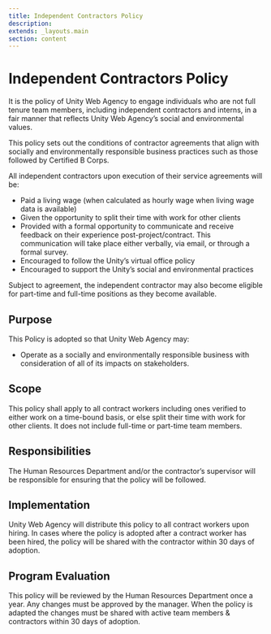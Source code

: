 ```yaml
---
title: Independent Contractors Policy
description:
extends: _layouts.main
section: content
---
```


# Independent Contractors Policy

It is the policy of Unity Web Agency to engage individuals who are not full tenure team members, including independent contractors and interns, in a fair manner that reflects Unity Web Agency’s social and environmental values.

This policy sets out the conditions of contractor agreements that align with socially and environmentally responsible business practices such as those followed by Certified B Corps.

All independent contractors upon execution of their service agreements will be:

- Paid a living wage (when calculated as hourly wage when living wage data is available)
- Given the opportunity to split their time with work for other clients
- Provided with a formal opportunity to communicate and receive feedback on their experience post-project/contract. This communication will take place either verbally, via email, or through a formal survey.
- Encouraged to follow the Unity’s virtual office policy
- Encouraged to support the Unity’s social and environmental practices

Subject to agreement, the independent contractor may also become eligible for part-time and full-time positions as they become available.

## Purpose

This Policy is adopted so that Unity Web Agency may:

- Operate as a socially and environmentally responsible business with consideration of all of its impacts on stakeholders.

## Scope

This policy shall apply to all contract workers including ones verified to either work on a time-bound basis, or else split their time with work for other clients. It does not include full-time or part-time team members.

## Responsibilities

The Human Resources Department and/or the contractor’s supervisor will be responsible for ensuring that the policy will be followed.

## Implementation

Unity Web Agency will distribute this policy to all contract workers upon hiring. In cases where the policy is adopted after a contract worker has been hired, the policy will be shared with the contractor within 30 days of adoption.

## Program Evaluation

This policy will be reviewed by the Human Resources Department once a year. Any changes must be approved by the manager. When the policy is adapted the changes must be shared with active team members & contractors within 30 days of adoption.
